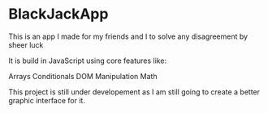 # BlackJackApp

This is an app I made for my friends and I to solve any disagreement by sheer luck

It is build in JavaScript using core features like:

Arrays
Conditionals
DOM Manipulation
Math

This project is still under developement as I am still going to create a better graphic interface for it.
